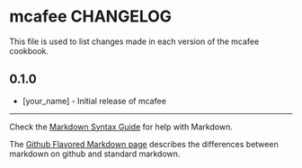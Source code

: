 mcafee CHANGELOG
================

This file is used to list changes made in each version of the mcafee cookbook.

0.1.0
-----
- [your_name] - Initial release of mcafee

- - -
Check the [Markdown Syntax Guide](http://daringfireball.net/projects/markdown/syntax) for help with Markdown.

The [Github Flavored Markdown page](http://github.github.com/github-flavored-markdown/) describes the differences between markdown on github and standard markdown.

